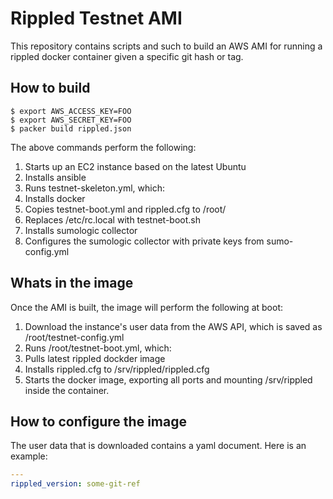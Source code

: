 # Rippled Testnet AMI

This repository contains scripts and such to build an AWS AMI for running a
rippled docker container given a specific git hash or tag.

## How to build

```
$ export AWS_ACCESS_KEY=FOO
$ export AWS_SECRET_KEY=FOO
$ packer build rippled.json
```

The above commands perform the following:

1. Starts up an EC2 instance based on the latest Ubuntu
2. Installs ansible
3. Runs testnet-skeleton.yml, which:
4. Installs docker
5. Copies testnet-boot.yml and rippled.cfg to /root/
6. Replaces /etc/rc.local with testnet-boot.sh
7. Installs sumologic collector
8. Configures the sumologic collector with private keys from sumo-config.yml

## Whats in the image

Once the AMI is built, the image will perform the following at boot:

1. Download the instance's user data from the AWS API, which is saved as
   /root/testnet-config.yml
2. Runs /root/testnet-boot.yml, which:
3. Pulls latest rippled dockder image
4. Installs rippled.cfg to /srv/rippled/rippled.cfg
5. Starts the docker image, exporting all ports and mounting /srv/rippled inside
   the container.

## How to configure the image

The user data that is downloaded contains a yaml document. Here is an example:

```yaml
---
rippled_version: some-git-ref
```
